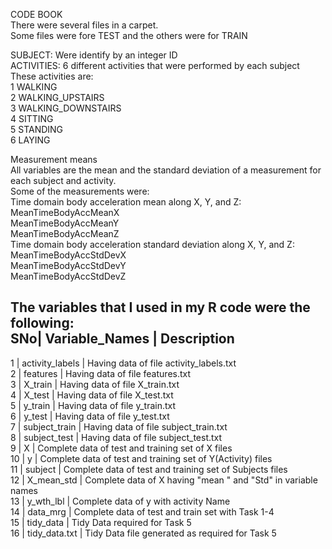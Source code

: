 CODE BOOK  
There were several files in a carpet.  
Some files were fore TEST and the others were for TRAIN  
  
SUBJECT: Were identify by an integer ID  
ACTIVITIES: 6 different activities that were performed by each subject  
These activities are:  
1 WALKING  
2 WALKING_UPSTAIRS  
3 WALKING_DOWNSTAIRS  
4 SITTING  
5 STANDING  
6 LAYING  
  
Measurement means  
All variables are the mean and the standard deviation of a measurement for each subject and activity.   
Some of the measurements were:  
Time domain body acceleration mean along X, Y, and Z:  
    MeanTimeBodyAccMeanX  
    MeanTimeBodyAccMeanY  
    MeanTimeBodyAccMeanZ  
Time domain body acceleration standard deviation along X, Y, and Z:  
    MeanTimeBodyAccStdDevX  
    MeanTimeBodyAccStdDevY  
    MeanTimeBodyAccStdDevZ  
  
The variables that I used in my R code were the following:  
SNo|  Variable_Names     |  Description  
----------------------------------------------------------------------------------  
1  |  activity_labels    |  Having data of file activity_labels.txt  
2  |  features           |  Having data of file features.txt  
3  |  X_train            |  Having data of file X_train.txt  
4  |  X_test             |  Having data of file X_test.txt  
5  |  y_train            |  Having data of file y_train.txt  
6  |  y_test             |  Having data of file y_test.txt  
7  |  subject_train      |  Having data of file subject_train.txt  
8  |  subject_test       |  Having data of file subject_test.txt  
9  |  X                  |  Complete data of test and training set of X files  
10 |  y                  |  Complete data of test and training set of Y(Activity) files  
11 |  subject            |  Complete data of test and training set of Subjects files  
12 |  X_mean_std         |  Complete data of X having "mean " and "Std" in variable names   
13 |  y_wth_lbl          |  Complete data of y with activity Name   
14 |  data_mrg           |  Complete data of test and train set with Task 1-4  
15 |  tidy_data          |  Tidy Data required  for Task 5  
16 |  tidy_data.txt      |  Tidy Data file generated as required  for Task 5  
